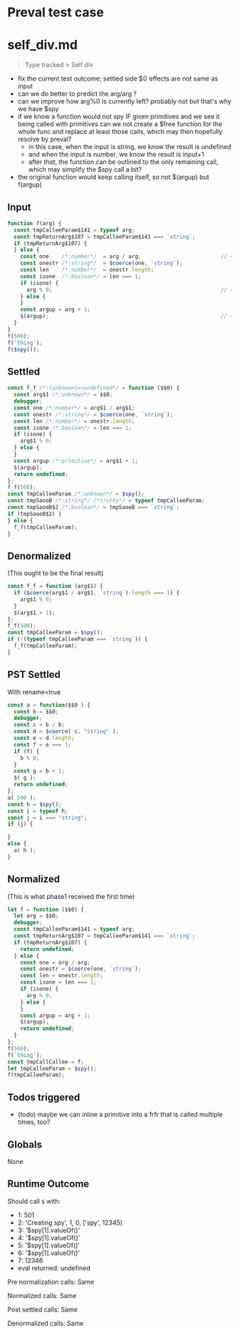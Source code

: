 # Preval test case

# self_div.md

> Type tracked > Self div

- fix the current test outcome; settled side $() effects are not same as input
- can we do better to predict the arg/arg ?
- can we improve how arg%0 is currently left? probably not but that's why we have $spy
- if we know a function would not spy IF given primitives and we see it being called with primitives can we not create a $free function for the whole func and replace at least those calls, which may then hopefully resolve by preval?
  - in this case, when the input is string, we know the result is undefined
  - and when the input is number, we know the result is input+1
  - after that, the function can be outlined to the only remaining call, which may simplify the $spy call a bit?
- the original function would keep calling itself, so not $(argup) but f(argup)

## Input

`````js filename=intro
function f(arg) {
  const tmpCalleeParam$141 = typeof arg;
  const tmpReturnArg$107 = tmpCalleeParam$141 === `string`;
  if (tmpReturnArg$107) {
  } else {
    const one    /*:number*/  = arg / arg;                         // <- isn't this outcome known? maybe...
    const onestr /*:string*/  = $coerce(one, `string`);
    const len    /*:number*/  = onestr.length;
    const isone  /*:boolean*/ = len === 1;
    if (isone) {
      arg % 0;                                                     // <- seems contrived to keep this but maybe
    } else {
    }
    const argup = arg + 1;
    $(argup);                                                      // <- also lookinto the case where this recurses
  }
}
f(500);
f('thing');
f($spy());
`````


## Settled


`````js filename=intro
const f_f /*:(unknown)=>undefined*/ = function ($$0) {
  const arg$1 /*:unknown*/ = $$0;
  debugger;
  const one /*:number*/ = arg$1 / arg$1;
  const onestr /*:string*/ = $coerce(one, `string`);
  const len /*:number*/ = onestr.length;
  const isone /*:boolean*/ = len === 1;
  if (isone) {
    arg$1 % 0;
  } else {
  }
  const argup /*:primitive*/ = arg$1 + 1;
  $(argup);
  return undefined;
};
f_f(500);
const tmpCalleeParam /*:unknown*/ = $spy();
const tmpSaooB /*:string*/ /*truthy*/ = typeof tmpCalleeParam;
const tmpSaooB$2 /*:boolean*/ = tmpSaooB === `string`;
if (tmpSaooB$2) {
} else {
  f_f(tmpCalleeParam);
}
`````


## Denormalized
(This ought to be the final result)

`````js filename=intro
const f_f = function (arg$1) {
  if ($coerce(arg$1 / arg$1, `string`).length === 1) {
    arg$1 % 0;
  }
  $(arg$1 + 1);
};
f_f(500);
const tmpCalleeParam = $spy();
if (!(typeof tmpCalleeParam === `string`)) {
  f_f(tmpCalleeParam);
}
`````


## PST Settled
With rename=true

`````js filename=intro
const a = function($$0 ) {
  const b = $$0;
  debugger;
  const c = b / b;
  const d = $coerce( c, "string" );
  const e = d.length;
  const f = e === 1;
  if (f) {
    b % 0;
  }
  const g = b + 1;
  $( g );
  return undefined;
};
a( 500 );
const h = $spy();
const i = typeof h;
const j = i === "string";
if (j) {

}
else {
  a( h );
}
`````


## Normalized
(This is what phase1 received the first time)

`````js filename=intro
let f = function ($$0) {
  let arg = $$0;
  debugger;
  const tmpCalleeParam$141 = typeof arg;
  const tmpReturnArg$107 = tmpCalleeParam$141 === `string`;
  if (tmpReturnArg$107) {
    return undefined;
  } else {
    const one = arg / arg;
    const onestr = $coerce(one, `string`);
    const len = onestr.length;
    const isone = len === 1;
    if (isone) {
      arg % 0;
    } else {
    }
    const argup = arg + 1;
    $(argup);
    return undefined;
  }
};
f(500);
f(`thing`);
const tmpCallCallee = f;
let tmpCalleeParam = $spy();
f(tmpCalleeParam);
`````


## Todos triggered


- (todo) maybe we can inline a primitive into a frfr that is called multiple times, too?


## Globals


None


## Runtime Outcome


Should call `$` with:
 - 1: 501
 - 2: 'Creating spy', 1, 0, ['spy', 12345]
 - 3: '$spy[1].valueOf()'
 - 4: '$spy[1].valueOf()'
 - 5: '$spy[1].valueOf()'
 - 6: '$spy[1].valueOf()'
 - 7: 12346
 - eval returned: undefined

Pre normalization calls: Same

Normalized calls: Same

Post settled calls: Same

Denormalized calls: Same
